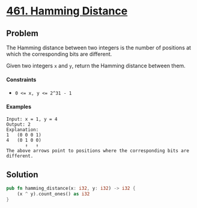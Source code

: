 # [461. Hamming Distance](https://leetcode.com/problems/hamming-distance/)

## Problem

The Hamming distance between two integers is the number of positions at 
which the corresponding bits are different.

Given two integers `x` and `y`, return the Hamming distance between them.


#### Constraints

* `0 <= x, y <= 2^31 - 1`


#### Examples

```text
Input: x = 1, y = 4
Output: 2
Explanation:
1   (0 0 0 1)
4   (0 1 0 0)
       ↑   ↑
The above arrows point to positions where the corresponding bits are different.
```

## Solution

```rust
pub fn hamming_distance(x: i32, y: i32) -> i32 {
    (x ^ y).count_ones() as i32
}
```
